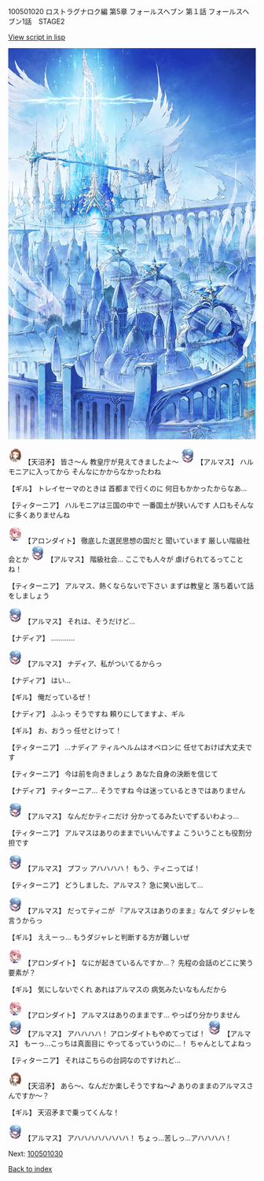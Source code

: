 100501020 ロストラグナロク編 第5章 フォールスヘブン 第１話 フォールスヘブン1話　STAGE2

[View script in lisp](../scripts/100501020.txt)

![angel_world.png](../images/backgrounds/angel_world.png)

<img src="../images/units/3300411.png" alt="3300411.png" height="34"/>
【天沼矛】
皆さ～ん
教皇庁が見えてきましたよ～

<img src="../images/units/3103811.png" alt="3103811.png" height="34"/>
【アルマス】
ハルモニアに入ってから
そんなにかからなかったわね

【ギル】
トレイセーマのときは
首都まで行くのに
何日もかかったからなあ…

【ティターニア】
ハルモニアは三国の中で
一番国土が狭いんです
人口もそんなに多くありませんね

<img src="../images/units/3100711.png" alt="3100711.png" height="34"/>
【アロンダイト】
徹底した選民思想の国だと
聞いています
厳しい階級社会とか

<img src="../images/units/3103811.png" alt="3103811.png" height="34"/>
【アルマス】
階級社会…
ここでも人々が
虐げられてるってことね！

【ティターニア】
アルマス、熱くならないで下さい
まずは教皇と
落ち着いて話をしましょう

<img src="../images/units/3103811.png" alt="3103811.png" height="34"/>
【アルマス】
それは、そうだけど…

【ナディア】
…………

<img src="../images/units/3103811.png" alt="3103811.png" height="34"/>
【アルマス】
ナディア、私がついてるからっ

【ナディア】
はい…

【ギル】
俺だっているぜ！

【ナディア】
ふふっ
そうですね
頼りにしてますよ、ギル

【ギル】
お、おうっ
任せとけって！

【ティターニア】
…ナディア
ティルヘルムはオベロンに
任せておけば大丈夫です

【ティターニア】
今は前を向きましょう
あなた自身の決断を信じて

【ナディア】
ティターニア…
そうですね
今は迷っているときではありません

<img src="../images/units/3103811.png" alt="3103811.png" height="34"/>
【アルマス】
なんだかティニだけ
分かってるみたいでずるいわよっ…

【ティターニア】
アルマスはありのままでいいんですよ
こういうことも役割分担です

<img src="../images/units/3103811.png" alt="3103811.png" height="34"/>
【アルマス】
プフッ
アハハハハ！
もう、ティニってば！

【ティターニア】
どうしました、アルマス？
急に笑い出して…

<img src="../images/units/3103811.png" alt="3103811.png" height="34"/>
【アルマス】
だってティニが
『アルマスはありのまま』なんて
ダジャレを言うからっ

【ギル】
ええーっ…
もうダジャレと判断する方が難しいぜ

<img src="../images/units/3100711.png" alt="3100711.png" height="34"/>
【アロンダイト】
なにが起きているんですか…？
先程の会話のどこに笑う要素が？

【ギル】
気にしないでくれ
あれはアルマスの
病気みたいなもんだから

<img src="../images/units/3100711.png" alt="3100711.png" height="34"/>
【アロンダイト】
アルマスはありのままです…
やっぱり分かりません

<img src="../images/units/3103811.png" alt="3103811.png" height="34"/>
【アルマス】
アハハハハ！
アロンダイトもやめてってば！

<img src="../images/units/3103811.png" alt="3103811.png" height="34"/>
【アルマス】
もーっ…こっちは真面目に
やってるっていうのに…！
ちゃんとしてよねっ

【ティターニア】
それはこちらの台詞なのですけれど…

<img src="../images/units/3300411.png" alt="3300411.png" height="34"/>
【天沼矛】
あら～、なんだか楽しそうですね～♪
ありのままのアルマスさんですか～？

【ギル】
天沼矛まで乗ってくんな！

<img src="../images/units/3103811.png" alt="3103811.png" height="34"/>
【アルマス】
アハハハハハハハハ！
ちょっ…苦しっ…アハハハハ！

Next: [100501030](100501030.md)

[Back to index](index.md)
